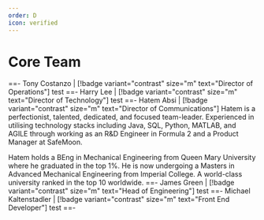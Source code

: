 ```yaml
---
order: D
icon: verified
---
```

# Core Team
==- Tony Costanzo | [!badge variant="contrast" size="m" text="Director of Operations"]
test
==- Harry Lee | [!badge variant="contrast" size="m" text="Director of Technology"]
test
==- Hatem Absi | [!badge variant="contrast" size="m" text="Director of Communications"]
Hatem is a perfectionist, talented, dedicated, and focused team-leader. Experienced in utilising technology stacks including Java, SQL, Python, MATLAB, and AGILE through working as an R&D Engineer in Formula 2 and a Product Manager at SafeMoon. 

Hatem holds a BEng in Mechanical Engineering from Queen Mary University where he graduated in the top 1%. He is now undergoing a Masters in Advanced Mechanical Engineering from Imperial College. A world-class university ranked in the top 10 worldwide. 
==- James Green  | [!badge variant="contrast" size="m" text="Head of Engineering"]
test
==- Michael Kaltenstadler | [!badge variant="contrast" size="m" text="Front End Developer"]
test
==-